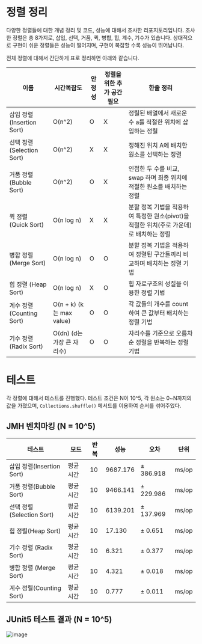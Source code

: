 # 정렬 정리

다양한 정렬들에 대한 개념 정리 및 코드, 성능에 대해서 조사한 리포지토리입니다.
조사한 정렬은 총 8가지로, 삽입, 선택, 거품, 퀵, 병합, 힙, 계수, 기수가 있습니다.
상대적으로 구현이 쉬운 정렬들은 성능이 떨어지며, 구현이 복잡할 수록 성능이 뛰어납니다.

전체 정렬에 대해서 간단하게 표로 정리하면 아래와 같습니다.

| 이름 | 시간복잡도| 안정성 |  정렬을 위한 추가 공간 필요 |  한줄 정리|
|------|-----------|-------|------------| -----------------------------|
| 삽입 정렬 (Insertion Sort) | O(n^2)| O | X | 정렬된 배열에서 새로운 수 a를 적절한 위치에 삽입하는 정렬 |
| 선택 정렬 (Selection Sort)| O(n^2)| X | X | 정해진 위치 A에 배치한 원소를 선택하는 정렬 | 
| 거품 정렬 (Bubble Sort)| O(n^2)| O | X | 인접한 두 수를 비교, swap 하며 최종 위치에 적절한 원소를 배치하는 정렬 |
| 퀵 정렬 (Quick Sort)| O(n log n)| X | X |  분할 정복 기법을 적용하여 특정한 원소(pivot)을 적절한 위치(주로 가운데)로 배치하는 정렬 |
| 병합 정렬 (Merge Sort)| O(n log n)| O | O | 분할 정복 기법을 적용하여 정렬된 구간들끼리 비교하며 배치하는 정렬 기법 |
| 힙 정렬 (Heap Sort)| O(n log n)| X | O |  힙 자료구조의 성질을 이용한 정렬 기법 |
| 계수 정렬 (Counting Sort)| O(n + k) (k는 max value)| O | O | 각 값들의 개수를 count하여 큰 값부터 배치하는 정렬 기법 |
| 기수 정렬 (Radix Sort)| O(dn) (d는 가장 큰 자리수)| O |  O | 자리수를 기준으로 오름차순 정렬을 반복하는 정렬 기법 |


# 테스트

각 정렬에 대해서 테스트를 진행했다.
테스트 조건은 N이 10^5, 각 원소는 0~N까지의 값을 가졌으며, `Collections.shuffle()` 메서드를 이용하여 순서를 섞어주었다.

## JMH 벤치마킹 (N = 10^5)

|테스트       |      모드|  반복|     성능|     오차|  단위|
|-------------------|--------|---|--------|---------|----------|
|삽입 정렬(Insertion Sort) |    평균 시간 |  10 | 9687.176| ± 386.918 | ms/op|
|거품 정렬(Bubble Sort)   |     평균 시간  | 10|  9466.141| ± 229.986|  ms/op|
|선택 정렬 (Selection Sort) |    평균 시간  | 10 | 6139.201 | ± 137.969|  ms/op|
|힙 정렬(Heap Sort) |     평균 시간  | 10 |   17.130| ±   0.651 | ms/op|
|기수 정렬 (Radix Sort) |    평균 시간  | 10 |    6.321 |±   0.377 | ms/op|
|병합 정렬 (Merge Sort) |    평균 시간  | 10 |    4.321 |±   0.018 | ms/op|
|계수 정렬(Counting Sort)|  평균 시간|   10|     0.777| ±   0.011 | ms/op|


## JUnit5 테스트 결과 (N = 10^5)

![image](https://github.com/kgh2120/sort-perf/assets/76154390/fa00b182-5467-4581-a098-1a113990018c)

